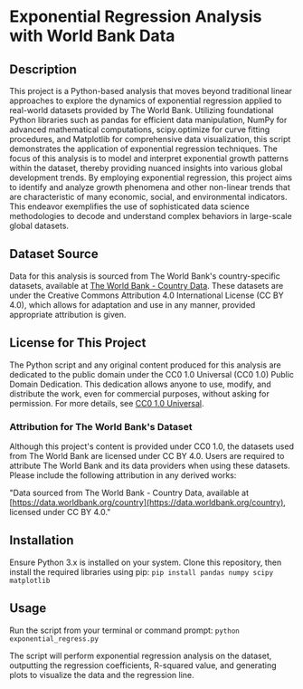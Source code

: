 # Exponential Regression Analysis with World Bank Data

## Description
This project is a Python-based analysis that moves beyond traditional linear approaches to explore the dynamics of exponential regression applied to real-world datasets provided by The World Bank. Utilizing foundational Python libraries such as pandas for efficient data manipulation, NumPy for advanced mathematical computations, scipy.optimize for curve fitting procedures, and Matplotlib for comprehensive data visualization, this script demonstrates the application of exponential regression techniques. The focus of this analysis is to model and interpret exponential growth patterns within the dataset, thereby providing nuanced insights into various global development trends. By employing exponential regression, this project aims to identify and analyze growth phenomena and other non-linear trends that are characteristic of many economic, social, and environmental indicators. This endeavor exemplifies the use of sophisticated data science methodologies to decode and understand complex behaviors in large-scale global datasets.

## Dataset Source
Data for this analysis is sourced from The World Bank's country-specific datasets, available at [The World Bank - Country Data](https://data.worldbank.org/country). These datasets are under the Creative Commons Attribution 4.0 International License (CC BY 4.0), which allows for adaptation and use in any manner, provided appropriate attribution is given.

## License for This Project
The Python script and any original content produced for this analysis are dedicated to the public domain under the CC0 1.0 Universal (CC0 1.0) Public Domain Dedication. This dedication allows anyone to use, modify, and distribute the work, even for commercial purposes, without asking for permission. For more details, see [CC0 1.0 Universal](https://creativecommons.org/publicdomain/zero/1.0/).

### Attribution for The World Bank's Dataset
Although this project's content is provided under CC0 1.0, the datasets used from The World Bank are licensed under CC BY 4.0. Users are required to attribute The World Bank and its data providers when using these datasets. Please include the following attribution in any derived works:

"Data sourced from The World Bank - Country Data, available at [https://data.worldbank.org/country](https://data.worldbank.org/country), licensed under CC BY 4.0."

## Installation
Ensure Python 3.x is installed on your system. Clone this repository, then install the required libraries using pip: ``pip install pandas numpy scipy matplotlib``

## Usage
Run the script from your terminal or command prompt: ``python exponential_regress.py``

The script will perform exponential regression analysis on the dataset, outputting the regression coefficients, R-squared value, and generating plots to visualize the data and the regression line.
